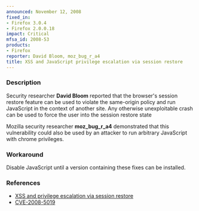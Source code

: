 ```yaml
---
announced: November 12, 2008
fixed_in:
- Firefox 3.0.4
- Firefox 2.0.0.18
impact: Critical
mfsa_id: 2008-53
products:
- Firefox
reporter: David Bloom, moz_bug_r_a4
title: XSS and JavaScript privilege escalation via session restore
---
```


<h3>Description</h3>

<p>Security researcher <strong>David Bloom</strong> reported that the
browser's session restore feature can be used to violate the
same-origin policy and run JavaScript in the context of another site.
Any otherwise unexploitable crash can be used to force the user into the
session restore state </p>

<p>Mozilla security researcher <strong>moz_bug_r_a4</strong> demonstrated that
this vulnerability could also be used by an attacker to run arbitrary
JavaScript with chrome privileges.</p>

<h3>Workaround</h3>

<p>Disable JavaScript until a version containing these fixes can be installed.</p>

<h3>References</h3>

<ul>
  <li><a href="https://bugzilla.mozilla.org/buglist.cgi?bug_id=459906,460983">XSS
and privilege escalation via session restore</a></li>
  <li><a class="ex-ref" href="http://cve.mitre.org/cgi-bin/cvename.cgi?name=CVE-2008-5019">CVE-2008-5019</a></li>
</ul>



